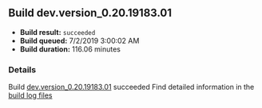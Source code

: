 ## Build dev.version_0.20.19183.01
- **Build result:** `succeeded`
- **Build queued:** 7/2/2019 3:00:02 AM
- **Build duration:** 116.06 minutes
### Details
Build [dev.version_0.20.19183.01](https://winappstudio.visualstudio.com/web/build.aspx?pcguid=a4ef43be-68ce-4195-a619-079b4d9834c2&builduri=vstfs%3a%2f%2f%2fBuild%2fBuild%2f29058) succeeded
Find detailed information in the [build log files](https://uwpctdiags.blob.core.windows.net/buildlogs/dev.version_0.20.19183.01_logs.zip)
